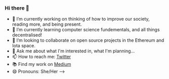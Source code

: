 ### Hi there 👋
- 🔭 I’m currently working on thinking of how to improve our society, reading more, and being present.
- 🌱 I’m currently learning computer science fundementals, and all things decentralised!
- 👯 I’m looking to collaborate on open source projects in the Ethereum and Iota space.
- 💬 Ask me about what I'm interested in, what I'm planning...
- 📫 How to reach me: [Twitter](https://twitter.com/XandraMcC)
- 📚 Find my work on [Medium](https://alexandra-mccarroll.medium.com/)
- 😄 Pronouns: She/Her
-->
